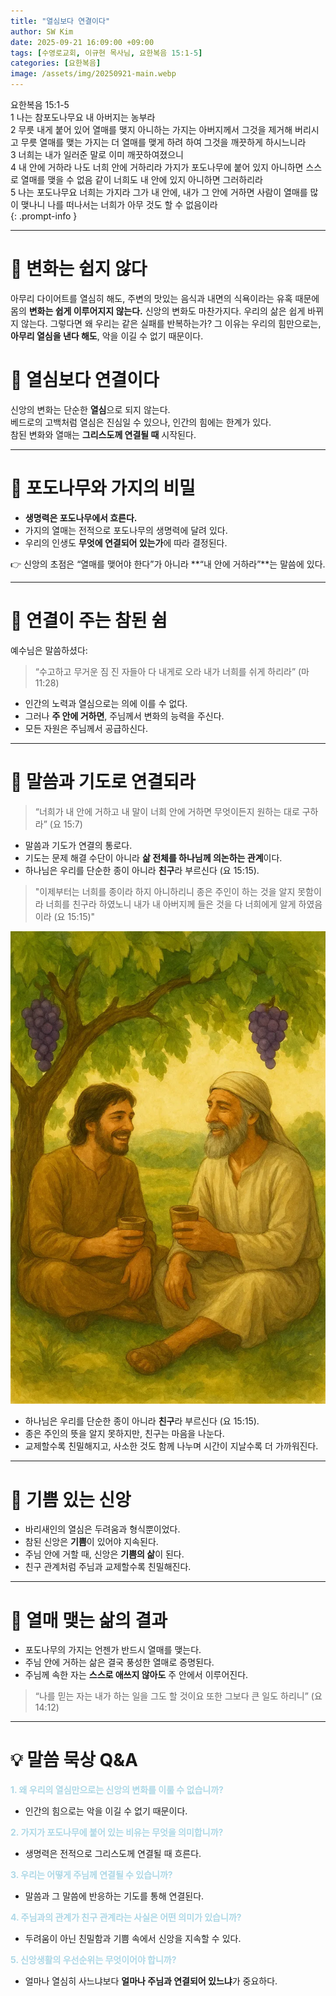 ```yaml
---
title: "열심보다 연결이다"
author: SW Kim
date: 2025-09-21 16:09:00 +09:00
tags: [수영로교회, 이규현 목사님, 요한복음 15:1-5]
categories: [요한복음]
image: /assets/img/20250921-main.webp
---
```


>
요한복음 15:1-5  
1 나는 참포도나무요 내 아버지는 농부라  
2 무릇 내게 붙어 있어 열매를 맺지 아니하는 가지는 아버지께서 그것을 제거해 버리시고 무릇 열매를 맺는 가지는 더 열매를 맺게 하려 하여 그것을 깨끗하게 하시느니라  
3 너희는 내가 일러준 말로 이미 깨끗하여졌으니  
4 내 안에 거하라 나도 너희 안에 거하리라 가지가 포도나무에 붙어 있지 아니하면 스스로 열매를 맺을 수 없음 같이 너희도 내 안에 있지 아니하면 그러하리라  
5 나는 포도나무요 너희는 가지라 그가 내 안에, 내가 그 안에 거하면 사람이 열매를 많이 맺나니 나를 떠나서는 너희가 아무 것도 할 수 없음이라  
{: .prompt-info }

---
# 📖 변화는 쉽지 않다

아무리 다이어트를 열심히 해도, 주변의 맛있는 음식과 내면의 식욕이라는 유혹 때문에 몸의 **변화는 쉽게 이루어지지 않는다.**
신앙의 변화도 마찬가지다. 우리의 삶은 쉽게 바뀌지 않는다.
그렇다면 왜 우리는 같은 실패를 반복하는가?
그 이유는 우리의 힘만으로는, **아무리 열심을 낸다 해도**, 악을 이길 수 없기 때문이다.

# 📖 열심보다 연결이다

신앙의 변화는 단순한 **열심**으로 되지 않는다.  
베드로의 고백처럼 열심은 진심일 수 있으나, 인간의 힘에는 한계가 있다.  
참된 변화와 열매는 **그리스도께 연결될 때** 시작된다.

---

# 📖 포도나무와 가지의 비밀

- **생명력은 포도나무에서 흐른다.**  
- 가지의 열매는 전적으로 포도나무의 생명력에 달려 있다.  
- 우리의 인생도 **무엇에 연결되어 있는가**에 따라 결정된다.  

👉 신앙의 초점은 “열매를 맺어야 한다”가 아니라 **“내 안에 거하라”**는 말씀에 있다.  

---

# 📖 연결이 주는 참된 쉼

예수님은 말씀하셨다:  

> “수고하고 무거운 짐 진 자들아 다 내게로 오라 내가 너희를 쉬게 하리라” (마 11:28)  

- 인간의 노력과 열심으로는 의에 이를 수 없다.  
- 그러나 **주 안에 거하면**, 주님께서 변화의 능력을 주신다.  
- 모든 자원은 주님께서 공급하신다.  

---

# 📖 말씀과 기도로 연결되라

> “너희가 내 안에 거하고 내 말이 너희 안에 거하면 무엇이든지 원하는 대로 구하라” (요 15:7)  

- 말씀과 기도가 연결의 통로다.  
- 기도는 문제 해결 수단이 아니라 **삶 전체를 하나님께 의논하는 관계**이다.  
- 하나님은 우리를 단순한 종이 아니라 **친구**라 부르신다 (요 15:15).  

> "이제부터는 너희를 종이라 하지 아니하리니 종은 주인이 하는 것을 알지 못함이라 너희를 친구라 하였노니 내가 내 아버지께 들은 것을 다 너희에게 알게 하였음이라 (요 15:15)"

![예수님과 친구](/assets/img/20250921-01-720.webp)

- 하나님은 우리를 단순한 종이 아니라 **친구**라 부르신다 (요 15:15).  
- 종은 주인의 뜻을 알지 못하지만, 친구는 마음을 나눈다.  
- 교제할수록 친밀해지고, 사소한 것도 함께 나누며 시간이 지날수록 더 가까워진다.  

---

# 📖 기쁨 있는 신앙

- 바리새인의 열심은 두려움과 형식뿐이었다.  
- 참된 신앙은 **기쁨**이 있어야 지속된다.  
- 주님 안에 거할 때, 신앙은 **기쁨의 삶**이 된다.  
- 친구 관계처럼 주님과 교제할수록 친밀해진다.  

---

# 📖 열매 맺는 삶의 결과

- 포도나무의 가지는 언젠가 반드시 열매를 맺는다.  
- 주님 안에 거하는 삶은 결국 풍성한 열매로 증명된다.  
- 주님께 속한 자는 **스스로 애쓰지 않아도** 주 안에서 이루어진다.  

> “나를 믿는 자는 내가 하는 일을 그도 할 것이요 또한 그보다 큰 일도 하리니” (요 14:12)  

---

# 💡 말씀 묵상 Q&A

**<span style="color:lightblue">1. 왜 우리의 열심만으로는 신앙의 변화를 이룰 수 없습니까?</span>**  
- 인간의 힘으로는 악을 이길 수 없기 때문이다.  

**<span style="color:lightblue">2. 가지가 포도나무에 붙어 있는 비유는 무엇을 의미합니까?</span>**  
- 생명력은 전적으로 그리스도께 연결될 때 흐른다.  

**<span style="color:lightblue">3. 우리는 어떻게 주님께 연결될 수 있습니까?</span>**  
- 말씀과 그 말씀에 반응하는 기도를 통해 연결된다.  

**<span style="color:lightblue">4. 주님과의 관계가 친구 관계라는 사실은 어떤 의미가 있습니까?</span>**  
- 두려움이 아닌 친밀함과 기쁨 속에서 신앙을 지속할 수 있다.  

**<span style="color:lightblue">5. 신앙생활의 우선순위는 무엇이어야 합니까?</span>**  
- 얼마나 열심히 사느냐보다 **얼마나 주님과 연결되어 있느냐**가 중요하다.  